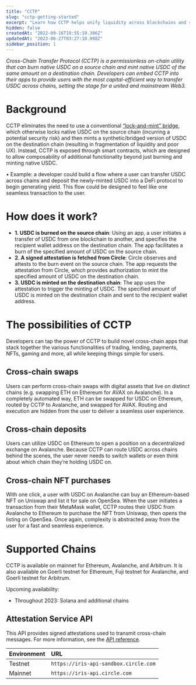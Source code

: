 ```yaml
---
title: "CCTP"
slug: "cctp-getting-started"
excerpt: "Learn how CCTP helps unify liquidity across blockchains and simplify user experience."
hidden: false
createdAt: "2022-09-16T19:55:19.306Z"
updatedAt: "2023-06-27T03:27:10.998Z"
sidebar_position: 1
---
```

_Cross-Chain Transfer Protocol (CCTP) is a permissionless on-chain utility that can burn native USDC on a source chain and mint native USDC of the same amount on a destination chain. Developers can embed CCTP into their apps to provide users with the most capital-efficient way to transfer USDC across chains, setting the stage for a united and mainstream Web3._

# Background

CCTP eliminates the need to use a conventional [“lock-and-mint” bridge](https://ethereum.org/en/developers/docs/bridges/#how-do-bridges-work), which otherwise locks native USDC on the source chain (incurring a potential security risk) and then mints a synthetic/bridged version of USDC on the destination chain (resulting in fragmentation of liquidity and poor UX). Instead, CCTP is exposed through smart contracts, which are designed to allow composability of additional functionality beyond just burning and minting native USDC. 

• Example: a developer could build a flow where a user can transfer USDC across chains and deposit the newly-minted USDC into a DeFi protocol to begin generating yield. This flow could be designed to feel like one seamless transaction to the user.

# How does it work?

- **1. USDC is burned on the source chain**: Using an app, a user initiates a transfer of USDC from one blockchain to another, and specifies the recipient wallet address on the destination chain. The app facilitates a burn of the specified amount of USDC on the source chain.
- **2. A signed attestation is fetched from Circle**: Circle observes and attests to the burn event on the source chain. The app requests the attestation from Circle, which provides authorization to mint the specified amount of USDC on the destination chain.
- **3. USDC is minted on the destination chain**: The app uses the attestation to trigger the minting of USDC. The specified amount of USDC is minted on the destination chain and sent to the recipient wallet address.

# The possibilities of CCTP

Developers can tap the power of CCTP to build novel cross-chain apps that stack together the various functionalities of trading, lending, payments, NFTs, gaming and more, all while keeping things simple for users.

## Cross-chain swaps

Users can perform cross-chain swaps with digital assets that live on distinct chains (e.g. swapping ETH on Ethereum for AVAX on Avalanche). In a completely automated way, ETH can be swapped for USDC on Ethereum, routed by CCTP to Avalanche, and swapped for AVAX. Routing and execution are hidden from the user to deliver a seamless user experience.

## Cross-chain deposits

Users can utilize USDC on Ethereum to open a position on a decentralized exchange on Avalanche. Because CCTP can route USDC across chains behind the scenes, the user never needs to switch wallets or even think about which chain they’re holding USDC on.

## Cross-chain NFT purchases

With one click, a user with USDC on Avalanche can buy an Ethereum-based NFT on Uniswap and list it for sale on OpenSea. When the user initiates a transaction from their MetaMask wallet, CCTP routes their USDC from Avalanche to Ethereum to purchase the NFT from Uniswap, then opens the listing on OpenSea. Once again, complexity is abstracted away from the user for a fast and seamless experience.

# Supported Chains

CCTP is available on mainnet for Ethereum, Avalanche, and Arbitrum. It is also available on Goerli testnet for Ethereum, Fuji testnet for Avalanche, and Goerli testnet for Arbitrum.

Upcoming availability:

- Throughout 2023: Solana and additional chains

## Attestation Service API

This API provides signed attestations used to transmit cross-chain messages. For more information, see the [API reference](https://developers.circle.com/stablecoin/reference).

| Environment | URL                                   |
| :---------- | :------------------------------------ |
| Testnet     | `https://iris-api-sandbox.circle.com` |
| Mainnet     | `https://iris-api.circle.com`         |